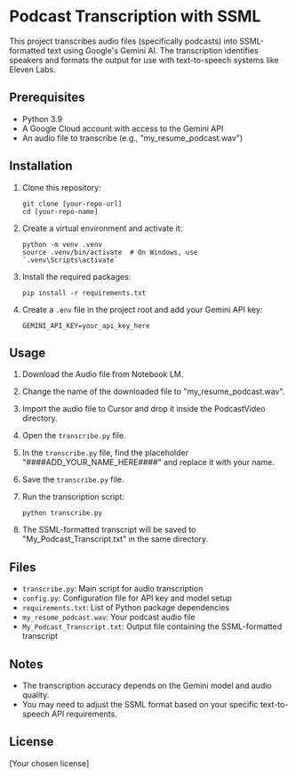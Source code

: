 # Podcast Transcription with SSML

This project transcribes audio files (specifically podcasts) into SSML-formatted text using Google's Gemini AI. The transcription identifies speakers and formats the output for use with text-to-speech systems like Eleven Labs.

## Prerequisites

- Python 3.9
- A Google Cloud account with access to the Gemini API
- An audio file to transcribe (e.g., "my_resume_podcast.wav")

## Installation

1. Clone this repository:
   ```
   git clone [your-repo-url]
   cd [your-repo-name]
   ```

2. Create a virtual environment and activate it:
   ```
   python -m venv .venv
   source .venv/bin/activate  # On Windows, use `.venv\Scripts\activate`
   ```

3. Install the required packages:
   ```
   pip install -r requirements.txt
   ```

4. Create a `.env` file in the project root and add your Gemini API key:
   ```
   GEMINI_API_KEY=your_api_key_here
   ```

## Usage

1. Download the Audio file from Notebook LM.
2. Change the name of the downloaded file to "my_resume_podcast.wav".
3. Import the audio file to Cursor and drop it inside the PodcastVideo directory.
4. Open the `transcribe.py` file.
5. In the `transcribe.py` file, find the placeholder "####ADD_YOUR_NAME_HERE####" and replace it with your name.
6. Save the `transcribe.py` file.

7. Run the transcription script:
   ```
   python transcribe.py
   ```

8. The SSML-formatted transcript will be saved to "My_Podcast_Transcript.txt" in the same directory.

## Files

- `transcribe.py`: Main script for audio transcription
- `config.py`: Configuration file for API key and model setup
- `requirements.txt`: List of Python package dependencies
- `my_resume_podcast.wav`: Your podcast audio file
- `My_Podcast_Transcript.txt`: Output file containing the SSML-formatted transcript

## Notes

- The transcription accuracy depends on the Gemini model and audio quality.
- You may need to adjust the SSML format based on your specific text-to-speech API requirements.

## License

[Your chosen license]

